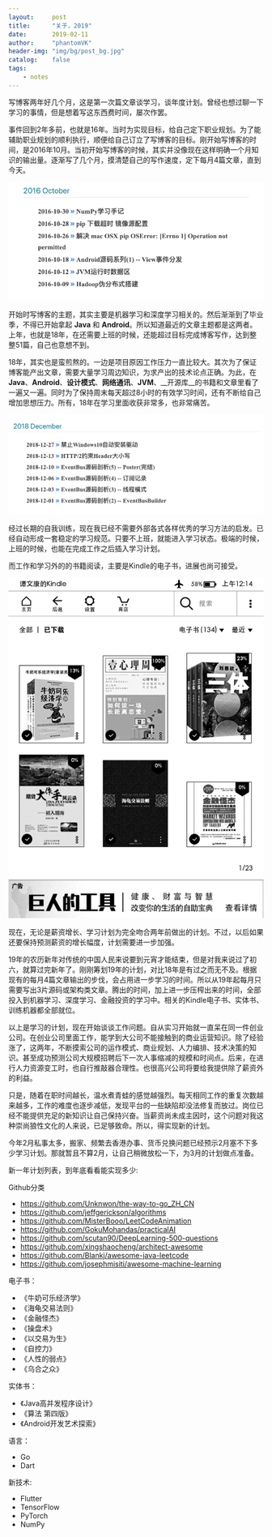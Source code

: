 ```yaml
---
layout:     post
title:      "关于，2019"
date:       2019-02-11
author:     "phantomVK"
header-img: "img/bg/post_bg.jpg"
catalog:    false
tags:
    - notes
---
```


写博客两年好几个月，这是第一次篇文章谈学习，谈年度计划。曾经也想过聊一下学习的事情，但是想着写这东西费时间，屡次作罢。

事件回到2年多前，也就是16年。当时为实现目标，给自己定下职业规划。为了能辅助职业规划的顺利执行，顺便给自己订立了写博客的目标。刚开始写博客的时间，是2016年10月。当初开始写博客的时候，其实并没像现在这样明确一个月知识的输出量。逐渐写了几个月，摸清楚自己的写作速度，定下每月4篇文章，直到今天。

![blog_16_10](/img/blog/blog_16_10.png)

开始时写博客的主题，其实主要是机器学习和深度学习相关的。然后渐渐到了毕业季，不得已开始拿起 __Java__ 和 __Android__。所以知道最近的文章主题都是这两者。上年，也就是18年，在还需要上班的时候，还能超过目标完成博客写作，达到整整51篇，自己也意想不到。

18年，其实也是蛮煎熬的。一边是项目原因工作压力一直比较大。其次为了保证博客能产出文章，需要大量学习周边知识，为求产出的技术论点正确。为此，在 __Java__、__Android__、__设计模式__、__网络通讯__、__JVM__、__开源库__的书籍和文章里看了一遍又一遍。同时为了保持周末每天超过8小时的有效学习时间，还有不断给自己增加思想压力。所有，18年在学习里面收获非常多，也非常痛苦。

![blog_18_12](/img/blog/blog_18_12.png)

经过长期的自我训练，现在我已经不需要外部各式各样优秀的学习方法的启发。已经自动形成一套稳定的学习规范。只要不上班，就能进入学习状态。极端的时候，上班的时候，也能在完成工作之后插入学习计划。

而工作和学习外的的书籍阅读，主要是Kindle的电子书，进展也尚可接受。

![blog_kindle](/img/blog/blog_kindle.png)

现在，无论是薪资增长、学习计划为完全吻合两年前做出的计划。不过，以后如果还要保持预测薪资的增长幅度，计划需要进一步加强。

19年的农历新年对传统的中国人民来说要到元宵才能结束，但是对我来说过了初六，就算过完新年了。刚刚筹划19年的计划，对比18年是有过之而无不及。根据现有的每月4篇文章输出的步伐，会占用进一步学习的时间。所以从19年起每月只需要写出3片源码或架构类文章。腾出的时间，加上进一步压榨出来的时间，全部投入到机器学习、深度学习、金融投资的学习中。相关的Kindle电子书、实体书、训练机器都全部就位。

以上是学习的计划，现在开始谈谈工作问题。自从实习开始就一直呆在同一件创业公司。在创业公司里面工作，能学到大公司不能接触到的商业运营知识。除了经验涨了，这两年，不断摸索公司的运作模式、商业规划、人力编排、技术决策的知识。甚至成功预测公司大规模招聘后下一次人事缩减的规模和时间点。后来，在进行人力资源变工时，也自行推敲器合理性。也很高兴公司将要给我提供除了薪资外的利益。

只是，随着在职时间越长，温水煮青蛙的感觉越强烈。每天相同工作的重复次数越来越多，工作的难度也逐步减低，发现平台的一些缺陷却没法修复而放过。岗位已经不能提供充足的新知识让自己保持兴奋。当薪资尚未成主因时，这个问题对我这种崇尚狼性文化的人来说，已足够致命。所以，得实现新的计划。

今年2月私事太多，搬家、频繁去香港办事、货币兑换问题已经预示2月塞不下多少学习计划。那就暂且不算2月，让自己稍微放松一下，为3月的计划做点准备。

新一年计划列表，到年底看看能实现多少:



Github分类

- https://github.com/Unknwon/the-way-to-go_ZH_CN
- https://github.com/jeffgerickson/algorithms
- https://github.com/MisterBooo/LeetCodeAnimation
- https://github.com/GokuMohandas/practicalAI
- https://github.com/scutan90/DeepLearning-500-questions
- https://github.com/xingshaocheng/architect-awesome
- https://github.com/Blankj/awesome-java-leetcode
- https://github.com/josephmisiti/awesome-machine-learning



电子书：

- 《牛奶可乐经济学》
- 《海龟交易法则》
- 《金融怪杰》
- 《操盘术》
- 《以交易为生》
- 《自控力》
- 《人性的弱点》
- 《乌合之众》



实体书：

- 《Java高并发程序设计》
- 《算法 第四版》
- 《Android开发艺术探索》



语言：

- Go
- Dart

 

新技术:

- Flutter
- TensorFlow
- PyTorch
- NumPy

